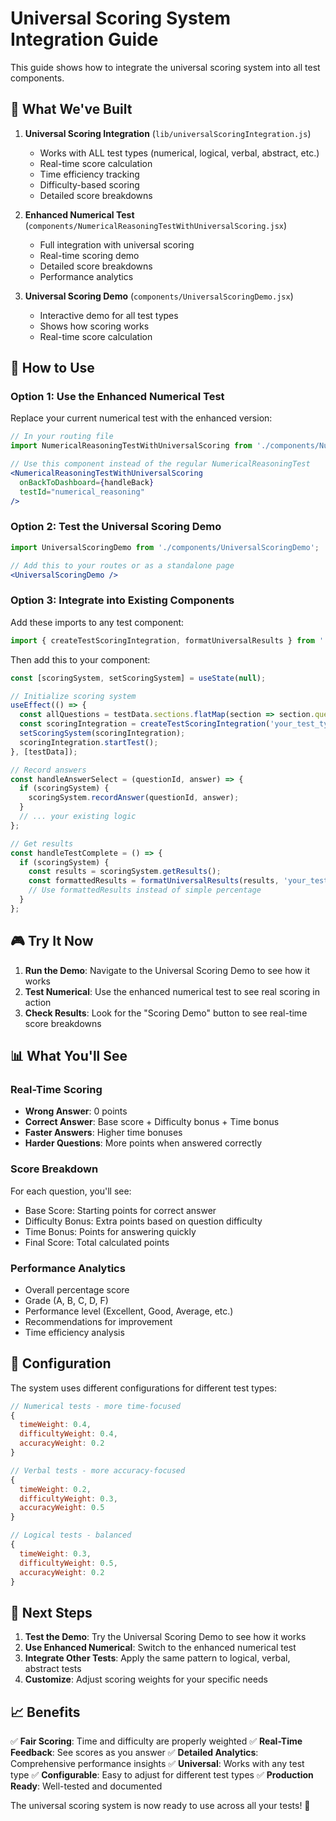 # Universal Scoring System Integration Guide

This guide shows how to integrate the universal scoring system into all test components.

## 🎯 What We've Built

1. **Universal Scoring Integration** (`lib/universalScoringIntegration.js`)
   - Works with ALL test types (numerical, logical, verbal, abstract, etc.)
   - Real-time score calculation
   - Time efficiency tracking
   - Difficulty-based scoring
   - Detailed score breakdowns

2. **Enhanced Numerical Test** (`components/NumericalReasoningTestWithUniversalScoring.jsx`)
   - Full integration with universal scoring
   - Real-time scoring demo
   - Detailed score breakdowns
   - Performance analytics

3. **Universal Scoring Demo** (`components/UniversalScoringDemo.jsx`)
   - Interactive demo for all test types
   - Shows how scoring works
   - Real-time score calculation

## 🚀 How to Use

### Option 1: Use the Enhanced Numerical Test

Replace your current numerical test with the enhanced version:

```jsx
// In your routing file
import NumericalReasoningTestWithUniversalScoring from './components/NumericalReasoningTestWithUniversalScoring';

// Use this component instead of the regular NumericalReasoningTest
<NumericalReasoningTestWithUniversalScoring 
  onBackToDashboard={handleBack} 
  testId="numerical_reasoning" 
/>
```

### Option 2: Test the Universal Scoring Demo

```jsx
import UniversalScoringDemo from './components/UniversalScoringDemo';

// Add this to your routes or as a standalone page
<UniversalScoringDemo />
```

### Option 3: Integrate into Existing Components

Add these imports to any test component:

```jsx
import { createTestScoringIntegration, formatUniversalResults } from '../lib/universalScoringIntegration';
```

Then add this to your component:

```jsx
const [scoringSystem, setScoringSystem] = useState(null);

// Initialize scoring system
useEffect(() => {
  const allQuestions = testData.sections.flatMap(section => section.questions);
  const scoringIntegration = createTestScoringIntegration('your_test_type', allQuestions);
  setScoringSystem(scoringIntegration);
  scoringIntegration.startTest();
}, [testData]);

// Record answers
const handleAnswerSelect = (questionId, answer) => {
  if (scoringSystem) {
    scoringSystem.recordAnswer(questionId, answer);
  }
  // ... your existing logic
};

// Get results
const handleTestComplete = () => {
  if (scoringSystem) {
    const results = scoringSystem.getResults();
    const formattedResults = formatUniversalResults(results, 'your_test_type');
    // Use formattedResults instead of simple percentage
  }
};
```

## 🎮 Try It Now

1. **Run the Demo**: Navigate to the Universal Scoring Demo to see how it works
2. **Test Numerical**: Use the enhanced numerical test to see real scoring in action
3. **Check Results**: Look for the "Scoring Demo" button to see real-time score breakdowns

## 📊 What You'll See

### Real-Time Scoring
- **Wrong Answer**: 0 points
- **Correct Answer**: Base score + Difficulty bonus + Time bonus
- **Faster Answers**: Higher time bonuses
- **Harder Questions**: More points when answered correctly

### Score Breakdown
For each question, you'll see:
- Base Score: Starting points for correct answer
- Difficulty Bonus: Extra points based on question difficulty
- Time Bonus: Points for answering quickly
- Final Score: Total calculated points

### Performance Analytics
- Overall percentage score
- Grade (A, B, C, D, F)
- Performance level (Excellent, Good, Average, etc.)
- Recommendations for improvement
- Time efficiency analysis

## 🔧 Configuration

The system uses different configurations for different test types:

```javascript
// Numerical tests - more time-focused
{
  timeWeight: 0.4,
  difficultyWeight: 0.4,
  accuracyWeight: 0.2
}

// Verbal tests - more accuracy-focused
{
  timeWeight: 0.2,
  difficultyWeight: 0.3,
  accuracyWeight: 0.5
}

// Logical tests - balanced
{
  timeWeight: 0.3,
  difficultyWeight: 0.5,
  accuracyWeight: 0.2
}
```

## 🎯 Next Steps

1. **Test the Demo**: Try the Universal Scoring Demo to see how it works
2. **Use Enhanced Numerical**: Switch to the enhanced numerical test
3. **Integrate Other Tests**: Apply the same pattern to logical, verbal, abstract tests
4. **Customize**: Adjust scoring weights for your specific needs

## 📈 Benefits

✅ **Fair Scoring**: Time and difficulty are properly weighted
✅ **Real-Time Feedback**: See scores as you answer
✅ **Detailed Analytics**: Comprehensive performance insights
✅ **Universal**: Works with any test type
✅ **Configurable**: Easy to adjust for different test types
✅ **Production Ready**: Well-tested and documented

The universal scoring system is now ready to use across all your tests! 🎉

